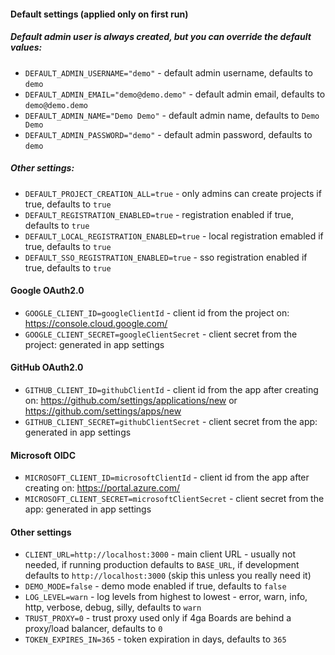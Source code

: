 #### Default settings (applied only on first run)
##### Default admin user is always created, but you can override the default values:

- `DEFAULT_ADMIN_USERNAME="demo"` - default admin username, defaults to `demo`
- `DEFAULT_ADMIN_EMAIL="demo@demo.demo"` - default admin email, defaults to `demo@demo.demo`
- `DEFAULT_ADMIN_NAME="Demo Demo"` - default admin name, defaults to `Demo Demo`
- `DEFAULT_ADMIN_PASSWORD="demo"` - default admin password, defaults to `demo`

##### Other settings:

- `DEFAULT_PROJECT_CREATION_ALL=true` - only admins can create projects if true, defaults to `true`
- `DEFAULT_REGISTRATION_ENABLED=true` - registration enabled if true, defaults to `true`
- `DEFAULT_LOCAL_REGISTRATION_ENABLED=true` - local registration emabled if true, defaults to `true`
- `DEFAULT_SSO_REGISTRATION_ENABLED=true` - sso registration enabled if true, defaults to `true`

#### Google OAuth2.0

- `GOOGLE_CLIENT_ID=googleClientId` - client id from the project on: https://console.cloud.google.com/
- `GOOGLE_CLIENT_SECRET=googleClientSecret` - client secret from the project: generated in app settings

#### GitHub OAuth2.0

- `GITHUB_CLIENT_ID=githubClientId` - client id from the app after creating on: https://github.com/settings/applications/new or https://github.com/settings/apps/new
- `GITHUB_CLIENT_SECRET=githubClientSecret` - client secret from the app: generated in app settings

#### Microsoft OIDC

- `MICROSOFT_CLIENT_ID=microsoftClientId` - client id from the app after creating on: https://portal.azure.com/
- `MICROSOFT_CLIENT_SECRET=microsoftClientSecret` - client secret from the app: generated in app settings

#### Other settings

- `CLIENT_URL=http://localhost:3000` - main client URL - usually not needed, if running production defaults to `BASE_URL`, if development defaults to `http://localhost:3000` (skip this unless you really need it)
- `DEMO_MODE=false` - demo mode enabled if true, defaults to `false`
- `LOG_LEVEL=warn` - log levels from highest to lowest - error, warn, info, http, verbose, debug, silly, defaults to `warn`
- `TRUST_PROXY=0` - trust proxy used only if 4ga Boards are behind a proxy/load balancer, defaults to `0`
- `TOKEN_EXPIRES_IN=365` - token expiration in days, defaults to `365`